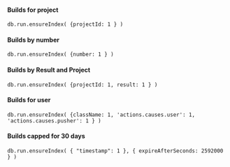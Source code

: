 #### Builds for project
```db.run.ensureIndex( {projectId: 1 } )```

#### Builds by number
```db.run.ensureIndex( {number: 1 } )```

#### Builds by Result and Project
```db.run.ensureIndex( {projectId: 1, result: 1 } )```
#### Builds for user
```db.run.ensureIndex( {className: 1, 'actions.causes.user': 1, 'actions.causes.pusher': 1 } )```

#### Builds capped for 30 days
```db.run.ensureIndex( { "timestamp": 1 }, { expireAfterSeconds: 2592000 } )```

